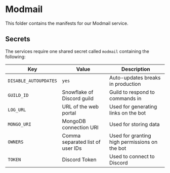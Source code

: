 # Modmail

This folder contains the manifests for our Modmail service.

## Secrets

The services require one shared secret called `modmail` containing the following:

| Key                   | Value                            | Description                                   |
| --------------------- | -------------------------------- | --------------------------------------------- |
| `DISABLE_AUTOUPDATES` | `yes`                            | Auto-updates breaks in production             |
| `GUILD_ID`            | Snowflake of Discord guild       | Guild to respond to commands in               |
| `LOG_URL`             | URL of the web portal            | Used for generating links on the bot          |
| `MONGO_URI`           | MongoDB connection URI           | Used for storing data                         |
| `OWNERS`              | Comma separated list of user IDs | Used for granting high permissions on the bot |
| `TOKEN`               | Discord Token                    | Used to connect to Discord                    |
